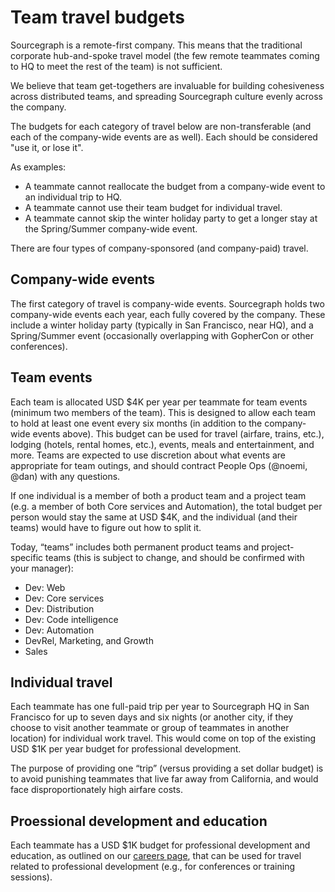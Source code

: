 # Team travel budgets

Sourcegraph is a remote-first company. This means that the traditional corporate hub-and-spoke travel model (the few remote teammates coming to HQ to meet the rest of the team) is not sufficient.

We believe that team get-togethers are invaluable for building cohesiveness across distributed teams, and spreading Sourcegraph culture evenly across the company.

The budgets for each category of travel below are non-transferable (and each of the company-wide events are as well). Each should be considered "use it, or lose it".

As examples:
- A teammate cannot reallocate the budget from a company-wide event to an individual trip to HQ.
- A teammate cannot use their team budget for individual travel.
- A teammate cannot skip the winter holiday party to get a longer stay at the Spring/Summer company-wide event.

There are four types of company-sponsored (and company-paid) travel.

## Company-wide events

The first category of travel is company-wide events. Sourcegraph holds two company-wide events each year, each fully covered by the company. These include a winter holiday party (typically in San Francisco, near HQ), and a Spring/Summer event (occasionally overlapping with GopherCon or other conferences).

## Team events

Each team is allocated USD $4K per year per teammate for team events (minimum two members of the team). This is designed to allow each team to hold at least one event every six months (in addition to the company-wide events above). This budget can be used for travel (airfare, trains, etc.), lodging (hotels, rental homes, etc.), events, meals and entertainment, and more. Teams are expected to use discretion about what events are appropriate for team outings, and should contract People Ops (@noemi, @dan) with any questions.

If one individual is a member of both a product team and a project team (e.g. a member of both Core services and Automation), the total budget per person would stay the same at USD $4K, and the individual (and their teams) would have to figure out how to split it.

Today, “teams” includes both permanent product teams and project-specific teams (this is subject to change, and should be confirmed with your manager):

- Dev: Web
- Dev: Core services
- Dev: Distribution
- Dev: Code intelligence
- Dev: Automation
- DevRel, Marketing, and Growth
- Sales

## Individual travel

Each teammate has one full-paid trip per year to Sourcegraph HQ in San Francisco for up to seven days and six nights (or another city, if they choose to visit another teammate or group of teammates in another location) for individual work travel. This would come on top of the existing USD $1K per year budget for professional development.

The purpose of providing one “trip” (versus providing a set dollar budget) is to avoid punishing teammates that live far away from California, and would face disproportionately high airfare costs.

## Proessional development and education

Each teammate has a USD $1K budget for professional development and education, as outlined on our [careers page](https://github.com/sourcegraph/careers#-professional-development), that can be used for travel related to professional development (e.g., for conferences or training sessions).
